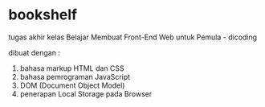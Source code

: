 # bookshelf
tugas akhir kelas Belajar Membuat Front-End Web untuk Pemula - dicoding

dibuat dengan :
1. bahasa markup HTML dan CSS
2. bahasa pemrograman JavaScript
3. DOM (Document Object Model)
4. penerapan Local Storage pada Browser

